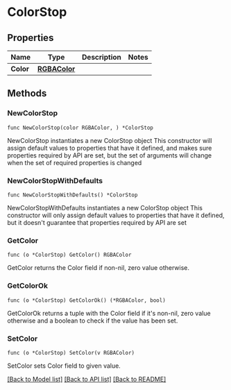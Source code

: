 # ColorStop

## Properties

Name | Type | Description | Notes
------------ | ------------- | ------------- | -------------
**Color** | [**RGBAColor**](RGBAColor.md) |  | 

## Methods

### NewColorStop

`func NewColorStop(color RGBAColor, ) *ColorStop`

NewColorStop instantiates a new ColorStop object
This constructor will assign default values to properties that have it defined,
and makes sure properties required by API are set, but the set of arguments
will change when the set of required properties is changed

### NewColorStopWithDefaults

`func NewColorStopWithDefaults() *ColorStop`

NewColorStopWithDefaults instantiates a new ColorStop object
This constructor will only assign default values to properties that have it defined,
but it doesn't guarantee that properties required by API are set

### GetColor

`func (o *ColorStop) GetColor() RGBAColor`

GetColor returns the Color field if non-nil, zero value otherwise.

### GetColorOk

`func (o *ColorStop) GetColorOk() (*RGBAColor, bool)`

GetColorOk returns a tuple with the Color field if it's non-nil, zero value otherwise
and a boolean to check if the value has been set.

### SetColor

`func (o *ColorStop) SetColor(v RGBAColor)`

SetColor sets Color field to given value.



[[Back to Model list]](../README.md#documentation-for-models) [[Back to API list]](../README.md#documentation-for-api-endpoints) [[Back to README]](../README.md)


